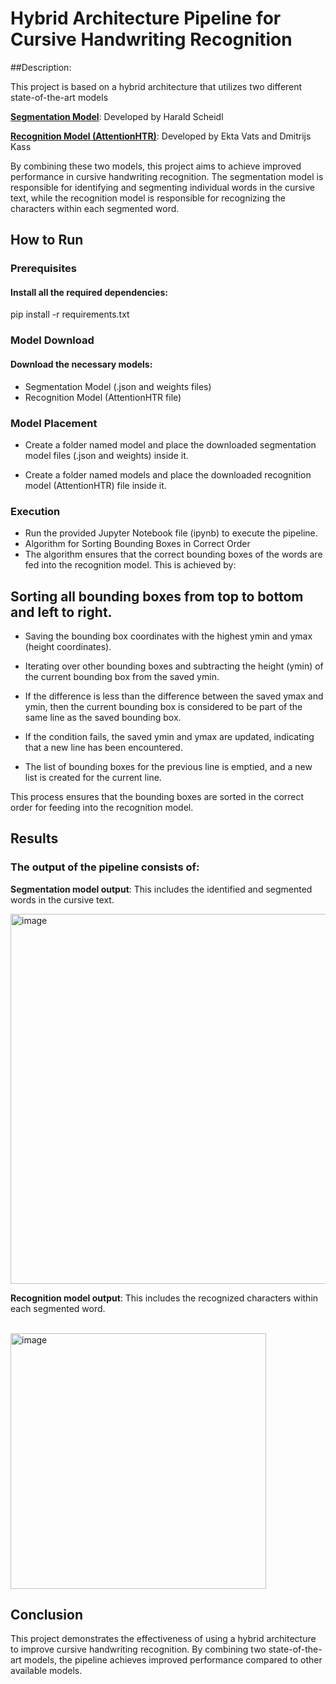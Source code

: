 # Hybrid Architecture Pipeline for Cursive Handwriting Recognition

##Description:

This project is based on a hybrid architecture that utilizes two different state-of-the-art models

[**Segmentation Model**](https://drive.google.com/drive/folders/1tgRiiQk3793rexpa0fjNa0f21RnScOkv?usp=share_link): Developed by Harald Scheidl

[**Recognition Model (AttentionHTR)**](https://drive.google.com/file/d/1dXTJC57QcrZLjVDKRiqwx6s37Q6_oZxq/view?usp=share_link
): Developed by Ekta Vats and Dmitrijs Kass

By combining these two models, this project aims to achieve improved performance in cursive handwriting recognition. The segmentation model is responsible for identifying and segmenting individual words in the cursive text, while the recognition model is responsible for recognizing the characters within each segmented word.

## How to Run

### Prerequisites

#### Install all the required dependencies:

pip install -r requirements.txt

### Model Download

#### Download the necessary models:

* Segmentation Model (.json and weights files)
* Recognition Model (AttentionHTR file)

### Model Placement

* Create a folder named model and place the downloaded segmentation model files (.json and weights) inside it.

* Create a folder named models and place the downloaded recognition model (AttentionHTR) file inside it.

### Execution

* Run the provided Jupyter Notebook file (ipynb) to execute the pipeline.
* Algorithm for Sorting Bounding Boxes in Correct Order
* The algorithm ensures that the correct bounding boxes of the words are fed into the recognition model. This is achieved by:

## Sorting all bounding boxes from top to bottom and left to right.

* Saving the bounding box coordinates with the highest ymin and ymax (height coordinates).

* Iterating over other bounding boxes and subtracting the height (ymin) of the current bounding box from the saved ymin.

* If the difference is less than the difference between the saved ymax and ymin, then the current bounding box is considered to be part of the same line as the saved bounding box.

* If the condition fails, the saved ymin and ymax are updated, indicating that a new line has been encountered.

* The list of bounding boxes for the previous line is emptied, and a new list is created for the current line.

This process ensures that the bounding boxes are sorted in the correct order for feeding into the recognition model.

## Results

### The output of the pipeline consists of:

**Segmentation model output**: This includes the identified and segmented words in the cursive text.

<img width="592" alt="image" src="https://github.com/JeethuSrini/HybridCursiveRecognition/assets/85613102/f4995bef-6ebd-4021-b71e-b5ab1bc10f3a">


**Recognition model output**: This includes the recognized characters within each segmented word.

<br />
<img width="409" alt="image" src="https://github.com/JeethuSrini/HybridCursiveRecognition/assets/85613102/8ca49b85-dca2-484c-9423-ed0518b0a9e6">


## Conclusion

This project demonstrates the effectiveness of using a hybrid architecture to improve cursive handwriting recognition. By combining two state-of-the-art models, the pipeline achieves improved performance compared to other available models.
